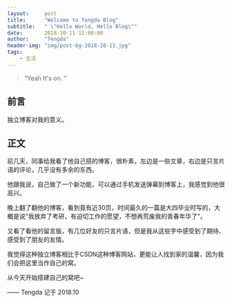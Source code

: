 ```yaml
---
layout:     post
title:      "Welcome to Tengda Blog"
subtitle:   " \"Hello World, Hello Blog\""
date:       2018-10-11 12:00:00
author:     "Tengda"
header-img: "img/post-bg-2018-10-11.jpg"
tags:
    - 生活
---
```


> “Yeah It's on. ”


## 前言

独立博客对我的意义。

## 正文

前几天，同事给我看了他自己搭的博客，很朴素，左边是一些文章，右边是只言片语的评论，几乎没有多余的东西。

他跟我说，自己做了一个新功能，可以通过手机发送弹幕到博客上，我感觉到他很高兴。

晚上翻了翻他的博客，看到竟有近30页，时间最久的一篇是大四毕业时写的，大概是说"我放弃了考研，有迫切工作的愿望，不想再荒废我的青春年华了"。

又看了看他的留言版，有几位好友的只言片语，但是我从这些字中感受到了期待、感受到了朋友的友情。

我觉得这种独立博客相比于CSDN这种博客网站，更能让人找到家的温馨，因为我们会把这里当作自己的窝。

从今天开始搭建自己的窝吧~

—— Tengda 记于 2018.10
